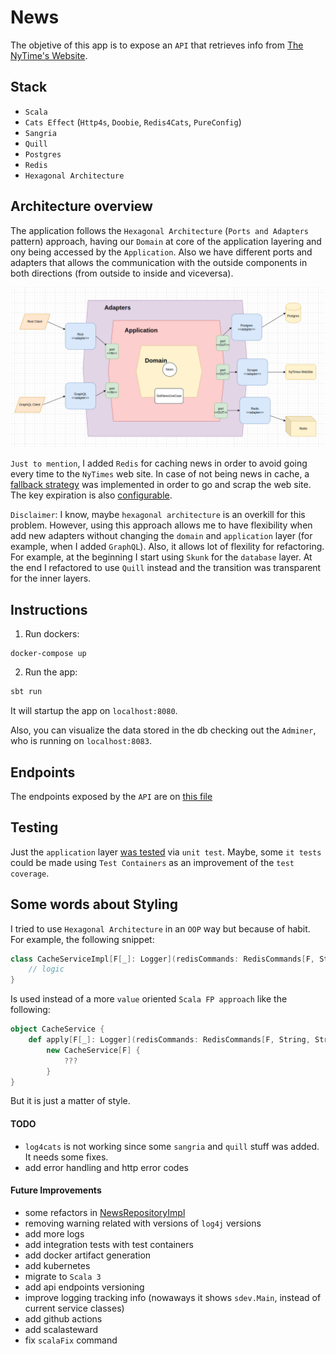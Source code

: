 # News

The objetive of this app is to expose an `API` that retrieves info from [The NyTime's Website](https://www.nytimes.com/).

## Stack

- `Scala`
- `Cats Effect` (`Http4s`, `Doobie`, `Redis4Cats`, `PureConfig`)
- `Sangria`
- `Quill`
- `Postgres`
- `Redis`
- `Hexagonal Architecture`

## Architecture overview

The application follows the `Hexagonal Architecture` (`Ports and Adapters` pattern) approach, having our `Domain` at core of the application layering and ony being accessed by the `Application`. Also we have different ports and adapters that allows the communication with the outside components in both directions (from outside to inside and viceversa).

![Alt text](diagrams/architecture.png?raw=true "Architecture")

`Just to mention`, I added `Redis` for caching news in order to avoid going every time to the `NyTimes` web site. In case of not being news in cache, a [fallback strategy](src/main/scala/io/github/sdev/application/GetNewsUseCaseService.scala) was implemented in order to go and scrap the web site. The key expiration is also [configurable](src/main/resources/application.conf).

`Disclaimer`: I know, maybe `hexagonal architecture` is an overkill for this problem. However, using this approach allows me to have flexibility when add new adapters without changing the `domain` and `application` layer (for example, when I added `GraphQL`). Also, it allows lot of flexility for refactoring. For example, at the beginning I start using `Skunk` for the `database` layer. At the end I refactored to use `Quill` instead and the transition was transparent for the inner layers.

## Instructions

1. Run dockers:

```
docker-compose up
```

2. Run the app:

``` scala
sbt run
```

It will startup the app on `localhost:8080`.

Also, you can visualize the data stored in the db checking out the `Adminer`, who is running on `localhost:8083`.

## Endpoints

The endpoints exposed by the `API` are on [this file](requests.http)

## Testing

Just the `application` layer [was tested](src/test/scala/io/github/sdev/application/GetNewsUseCaseServiceSpec.scala) via `unit test`. Maybe, some `it tests` could be made using `Test Containers` as an improvement of the `test coverage`.

## Some words about Styling

I tried to use `Hexagonal Architecture` in an `OOP` way but because of habit. For example, the following snippet:

``` scala
class CacheServiceImpl[F[_]: Logger](redisCommands: RedisCommands[F, String, String], config: CacheConfig) extends CacheService[F] {
    // logic
}
```

Is used instead of a more `value` oriented `Scala FP approach` like the following:

``` scala
object CacheService {
    def apply[F[_]: Logger](redisCommands: RedisCommands[F, String, String], config: CacheConfig) =
        new CacheService[F] {
            ???
        }
}
```

But it is just a matter of style.

#### TODO

- `log4cats` is not working since some `sangria` and `quill` stuff was added. It needs some fixes.
- add error handling and http error codes

#### Future Improvements
- some refactors in [NewsRepositoryImpl](src/main/scala/io/github/sdev/adapter/out/persistence/NewsRepositoryImpl.scala)
- removing warning related with versions of `log4j` versions
- add more logs
- add integration tests with test containers
- add docker artifact generation
- add kubernetes
- migrate to `Scala 3`
- add api endpoints versioning
- improve logging tracking info (nowaways it shows `sdev.Main`, instead of current service classes)
- add github actions
- add scalasteward
- fix `scalaFix` command
